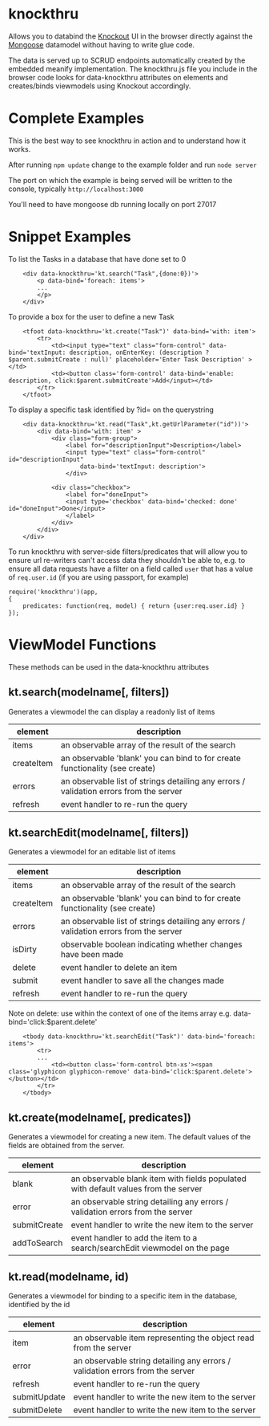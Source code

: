 # knockthru

Allows you to databind the [Knockout](http://knockoutjs.com/) UI in the browser directly against the [Mongoose](https://www.npmjs.com/package/mongoose)
datamodel without having to write glue code.

The data is served up to SCRUD endpoints automatically created by the embedded meanify implementation.  The knockthru.js
file you include in the browser code looks for data-knockthru attributes on elements and creates/binds viewmodels using Knockout
accordingly.

# Complete Examples

This is the best way to see knockthru in action and to understand how it works.

After running ```npm update``` change to the example folder and run ```node server```

The port on which the example is being served will be written to the console, typically ```http://localhost:3000```

You'll need to have mongoose db running locally on port 27017

# Snippet Examples

To list the Tasks in a database that have done set to 0
```
	<div data-knockthru='kt.search("Task",{done:0})'>
		<p data-bind='foreach: items'>
		...
		</p>
	</div>
```

To provide a box for the user to define a new Task
```
    <tfoot data-knockthru='kt.create("Task")' data-bind='with: item'>
        <tr>
            <td><input type="text" class="form-control" data-bind='textInput: description, onEnterKey: (description ? $parent.submitCreate : null)' placeholder='Enter Task Description' ></td>
            <td><button class='form-control' data-bind='enable: description, click:$parent.submitCreate'>Add</input></td>
        </tr>            
    </tfoot>  
```

To display a specific task identified by ?id=<some identifier> on the querystring
```
	<div data-knockthru='kt.read("Task",kt.getUrlParameter("id"))'>
		<div data-bind='with: item' >
            <div class="form-group">
                <label for="descriptionInput">Description</label>        
                <input type="text" class="form-control" id="descriptionInput" 
                    data-bind='textInput: description'>
                </div>

            <div class="checkbox">
                <label for="doneInput">
                <input type='checkbox' data-bind='checked: done' id="doneInput">Done</input>
                </label>
            </div>
        </div>
	</div>
```

To run knockthru with server-side filters/predicates that will allow you to ensure url re-writers can't access data they
shouldn't be able to, e.g. to ensure all data requests have a filter on a field called ```user``` that has a value
of ```req.user.id``` (if you are using passport, for example)
```
require('knockthru')(app,
{
    predicates: function(req, model) { return {user:req.user.id} }
});

```

# ViewModel Functions

These methods can be used in the data-knockthru attributes

## kt.search(modelname[, filters])

Generates a viewmodel the can display a readonly list of items

|element    | description                                                                            |
|-----------|----------------------------------------------------------------------------------------|
|items      | an observable array of the result of the search                                        |
|createItem | an observable 'blank' you can bind to for create functionality (see create)            |
|errors     | an observable list of strings detailing any errors / validation errors from the server |
|refresh    | event handler to re-run the query                                                      |


## kt.searchEdit(modelname[, filters])

Generates a viewmodel for an editable list of items 

|element    | description                                                                            |
|-----------|----------------------------------------------------------------------------------------|
|items      | an observable array of the result of the search                                        |
|createItem | an observable 'blank' you can bind to for create functionality (see create)            |
|errors     | an observable list of strings detailing any errors / validation errors from the server |
|isDirty    | observable boolean indicating whether changes have been made                           |
|delete     | event handler to delete an item                                                        |
|submit     | event handler to save all the changes made                                             |
|refresh    | event handler to re-run the query                                                      |

Note on delete: use within the context of one of the items array e.g. data-bind='click:$parent.delete' 
```
    <tbody data-knockthru='kt.searchEdit("Task")' data-bind='foreach: items'>
        <tr>
        ...
            <td><button class='form-control btn-xs'><span class='glyphicon glyphicon-remove' data-bind='click:$parent.delete'></button></td>
        </tr>
    </tbody>
```

## kt.create(modelname[, predicates])

Generates a viewmodel for creating a new item.  The default values of the fields are obtained from the server.

|element    | description                                                                            |
|-----------|----------------------------------------------------------------------------------------|
|blank      | an observable blank item with fields populated with default values from the server     |
|error      | an observable string detailing any errors / validation errors from the server          |
|submitCreate | event handler to write the new item to the server                                    |
|addToSearch  | event handler to add the item to a search/searchEdit viewmodel on the page           |

## kt.read(modelname, id)

Generates a viewmodel for binding to a specific item in the database, identified by the id

|element    | description                                                                            |
|-----------|----------------------------------------------------------------------------------------|
|item       | an observable item representing the object read from the server                        |
|error      | an observable string detailing any errors / validation errors from the server          |
|refresh    | event handler to re-run the query                                                      |
|submitUpdate | event handler to write the new item to the server                                    |
|submitDelete | event handler to write the new item to the server                                    |

